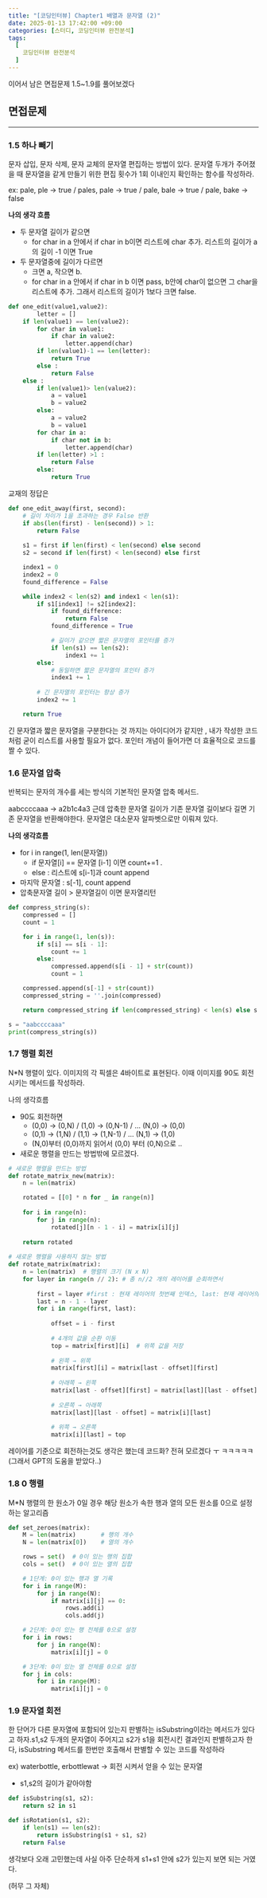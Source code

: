 ```yaml
---
title: "[코딩인터뷰] Chapter1 배열과 문자열 (2)"
date: 2025-01-13 17:42:00 +09:00
categories: [스터디, 코딩인터뷰 완전분석]
tags:
  [
    코딩인터뷰 완전분석
  ]
---
```



이어서 남은 면접문제 1.5~1.9를 풀어보겠다

## 면접문제

---

### 1.5 하나 빼기

문자 삽입, 문자 삭제, 문자 교체의 문자열 편집하는 방법이 있다. 문자열 두개가 주어졌을 때 문자열을 같게 만들기 위한 편집 횟수가 1회 이내인지 확인하는 함수를 작성하라. 

ex: pale, ple → true / pales, pale → true / pale, bale → true / pale, bake → false

**나의 생각 흐름**

- 두 문자열 길이가 같으면
    - for char in a 안에서 if char in b이면 리스트에 char 추가. 리스트의 길이가 a의 길이 -1 이면 True
- 두 문자열중에 길이가 다르면
    - 크면 a, 작으면 b.
    - for char in a 안에서 if char in b 이면 pass, b안에 char이 없으면 그 char을 리스트에 추가. 그래서 리스트의 길이가 1보다 크면 false.

```python
def one_edit(value1,value2):
		letter = []
    if len(value1) == len(value2):
        for char in value1:
            if char in value2:
                letter.append(char)
        if len(value1)-1 == len(letter):
            return True
        else :
            return False
    else :
        if len(value1)> len(value2):
            a = value1
            b = value2
        else:
            a = value2
            b = value1
        for char in a:
            if char not in b:
                letter.append(char)
        if len(letter) >1 :
            return False
        else:
            return True
```

교재의 정답은 

```python
def one_edit_away(first, second):
    # 길이 차이가 1을 초과하는 경우 False 반환
    if abs(len(first) - len(second)) > 1:
        return False
        
    s1 = first if len(first) < len(second) else second
    s2 = second if len(first) < len(second) else first

    index1 = 0
    index2 = 0
    found_difference = False

    while index2 < len(s2) and index1 < len(s1):
        if s1[index1] != s2[index2]:
            if found_difference:
                return False
            found_difference = True

            # 길이가 같으면 짧은 문자열의 포인터를 증가
            if len(s1) == len(s2):
                index1 += 1
        else:
            # 동일하면 짧은 문자열의 포인터 증가
            index1 += 1
            
        # 긴 문자열의 포인터는 항상 증가
        index2 += 1

    return True
```

긴 문자열과 짧은 문자열을 구분한다는 것 까지는 아이디어가 같지만 , 내가 작성한 코드처럼 굳이 리스트를 사용할 필요가 없다. 포인터 개념이 들어가면 더 효율적으로 코드를 짤 수 있다. 

### 1.6 문자열 압축

반복되는 문자의 개수를 세는 방식의 기본적인 문자열 압축 메서드. 

aabccccaaa → a2b1c4a3 근데 압축한 문자열 길이가 기존 문자열 길이보다 길면 기존 문자열을 반환해야한다. 문자열은 대소문자 알파벳으로만 이뤄져 있다. 

**나의 생각흐름** 

- for i in range(1, len(문자열))
    - if 문자열[i] == 문자열 [i-1] 이면  count+=1 .
    - else : 리스트에 s[i-1]과 count append
- 마지막 문자열 : s[-1], count append
- 압축문자열 길이 > 문자열길이 이면 문자열리턴

```python
def compress_string(s):
    compressed = []
    count = 1 

    for i in range(1, len(s)):
        if s[i] == s[i - 1]:
            count += 1
        else:
            compressed.append(s[i - 1] + str(count))
            count = 1  

    compressed.append(s[-1] + str(count))
    compressed_string = ''.join(compressed)

    return compressed_string if len(compressed_string) < len(s) else s

s = "aabccccaaa"
print(compress_string(s))
```

### 1.7 행렬 회전

N*N 행렬이 있다. 이미지의 각 픽셀은 4바이트로 표현된다. 이때 이미지를 90도 회전시키는 메서드를 작성하라.

나의 생각흐름

- 90도 회전하면
    - (0,0) →  (0,N) / (1,0) → (0,N-1) / … (N,0) → (0,0)
    - (0,1) → (1,N) / (1,1) → (1,N-1) / … (N,1) → (1,0)
    - (N,0)부터 (0,0)까지 읽어서 (0,0) 부터 (0,N)으로 ..
- 새로운 행렬을 만드는 방법밖에 모르겠다.

```python
# 새로운 행렬을 만드는 방법
def rotate_matrix_new(matrix):
    n = len(matrix)  

    rotated = [[0] * n for _ in range(n)]
    
    for i in range(n):
        for j in range(n):
            rotated[j][n - 1 - i] = matrix[i][j]
    
    return rotated
    
# 새로운 행렬을 사용하지 않는 방법
def rotate_matrix(matrix):
    n = len(matrix)  # 행렬의 크기 (N x N)
    for layer in range(n // 2): # 총 n//2 개의 레이어를 순회하면서
        
        first = layer #first : 현재 레이어의 첫번째 인덱스, last: 현재 레이어의 마지막 인덱스
        last = n - 1 - layer
        for i in range(first, last):
 
            offset = i - first
            
            # 4개의 값을 순환 이동
            top = matrix[first][i]  # 위쪽 값을 저장
            
            # 왼쪽 → 위쪽
            matrix[first][i] = matrix[last - offset][first]
            
            # 아래쪽 → 왼쪽
            matrix[last - offset][first] = matrix[last][last - offset]
            
            # 오른쪽 → 아래쪽
            matrix[last][last - offset] = matrix[i][last]
            
            # 위쪽 → 오른쪽
            matrix[i][last] = top
```

레이어를 기준으로 회전하는것도 생각은 했는데 코드화? 전혀 모르겠다 ㅜ ㅋㅋㅋㅋㅋ (그래서 GPT의 도움을 받았다..) 

### 1.8 0 행렬

M*N 행렬의 한 원소가 0일 경우 해당 원소가 속한 행과 열의 모든 원소를 0으로 설정하는 알고리즘

```python
def set_zeroes(matrix):
    M = len(matrix)       # 행의 개수
    N = len(matrix[0])    # 열의 개수

    rows = set()  # 0이 있는 행의 집합
    cols = set()  # 0이 있는 열의 집합

    # 1단계: 0이 있는 행과 열 기록
    for i in range(M):
        for j in range(N):
            if matrix[i][j] == 0:
                rows.add(i)
                cols.add(j)

    # 2단계: 0이 있는 행 전체를 0으로 설정
    for i in rows:
        for j in range(N):
            matrix[i][j] = 0

    # 3단계: 0이 있는 열 전체를 0으로 설정
    for j in cols:
        for i in range(M):
            matrix[i][j] = 0
```

### 1.9 문자열 회전

한 단어가 다른 문자열에 포함되어 있는지 판별하는 isSubstring이라는 메서드가 있다고 하자.s1,s2 두개의 문자열이 주어지고 s2가 s1을 회전시킨 결과인지 판별하고자 한다, isSubstring 메서드를 한번만 호출해서 판별할 수 있는 코드를 작성하라

ex) waterbottle, erbottlewat → 회전 시켜서 얻을 수 있는 문자열

- s1,s2의 길이가 같아야함

```python
def isSubstring(s1, s2):
    return s2 in s1

def isRotation(s1, s2):
    if len(s1) == len(s2):
        return isSubstring(s1 + s1, s2)
    return False
```

생각보다 오래 고민했는데 사실 아주 단순하게 s1+s1 안에 s2가 있는지 보면 되는 거였다. 

(허무 그 자체)